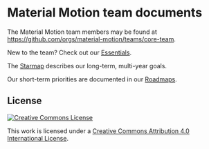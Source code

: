 # Material Motion team documents

The Material Motion team members may be found at https://github.com/orgs/material-motion/teams/core-team.

New to the team? Check out our [Essentials](essentials.md).

The [Starmap](https://material-motion.gitbooks.io/material-motion-starmap/content/) describes our long-term, multi-year goals.

Our short-term priorities are documented in our [Roadmaps](roadmaps/).

## License

[![Creative Commons License](https://i.creativecommons.org/l/by/4.0/88x31.png)](http://creativecommons.org/licenses/by/4.0/)

This work is licensed under a [Creative Commons Attribution 4.0 International License](http://creativecommons.org/licenses/by/4.0/).